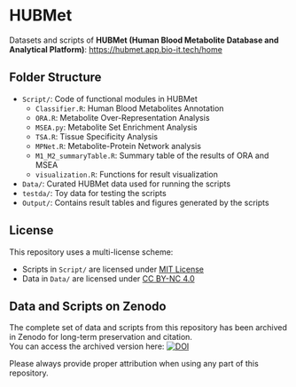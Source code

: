 # HUBMet
Datasets and scripts of **HUBMet (Human Blood Metabolite Database and Analytical Platform)**: https://hubmet.app.bio-it.tech/home

## Folder Structure

- `Script/`: Code of functional modules in HUBMet
  - `Classifier.R`: Human Blood Metabolites Annotation
  - `ORA.R`: Metabolite Over-Representation Analysis
  - `MSEA.py`: Metabolite Set Enrichment Analysis
  - `TSA.R`: Tissue Specificity Analysis
  - `MPNet.R`: Metabolite-Protein Network analysis
  - `M1_M2_summaryTable.R`: Summary table of the results of ORA and MSEA
  - `visualization.R`: Functions for result visualization
- `Data/`: Curated HUBMet data used for running the scripts
- `testda/`: Toy data for testing the scripts
- `Output/`: Contains result tables and figures generated by the scripts


## License

This repository uses a multi-license scheme:

- Scripts in `Script/` are licensed under [MIT License](Script/LICENSE)
- Data in `Data/` are licensed under [CC BY-NC 4.0](Data/LICENSE)


## Data and Scripts on Zenodo

The complete set of data and scripts from this repository has been archived in Zenodo for long-term preservation and citation.  
You can access the archived version here: [![DOI](https://zenodo.org/badge/DOI/10.5281/zenodo.17014155.svg)](https://doi.org/10.5281/zenodo.17014155)

Please always provide proper attribution when using any part of this repository.
